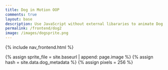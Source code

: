 ```yaml
---
title: Dog in Motion OOP 
comments: true
layout: base
description: Use JavaScript without external libararies to animate Dog moving across screen, OOP style.
permalink: /frontend/dog2
image: /images/dogsprite.png
---
```


{% include nav_frontend.html %}

{% assign sprite_file = site.baseurl | append: page.image %}  <!--- Liquid concatentation --->
{% assign hash = site.data.dog_metadata %}  <!--- Liquid list variable created from file containing mario metatdata for sprite --->
{% assign pixels = 256 %} <!--- Liquid integer assignment --->

<!--- HTML for page contains <p> tag named "mario" and class properties for a "sprite"  -->
<p id="dog" class="sprite"></p>
  

<!--- Embedded Cascading Style Sheet (CSS) rules, defines how HTML elements look --->
<style>
  /* CSS style rules for the elements id and class above...
  */
  .sprite {
    height: {{pixels}}px;
    width: {{pixels}}px;
    background-image: url('{{sprite_file}}');
    background-repeat: no-repeat;
  }

  /* background position of sprite element */
  #dog {
    background-position: calc({{animations[0].col}} * {{pixels}} * -1px) calc({{animations[0].row}} * {{pixels}} * -1px);
  }
</style>

<!--- Embedded executable code--->
<script>
  ////////// convert yml hash to javascript key value objects /////////

  var dog_metadata = {}; //key, value object
  {% for key in hash %}  
  
  var key = "{{key | first}}"  //key
  var values = {} //values object
  values["row"] = {{key.row}}
  values["col"] = {{key.col}}
  values["frames"] = {{key.frames}}
  dog_metadata[key] = values; //key with values added

  {% endfor %}

  ////////// animation control object /////////

  class Dog {
    constructor(meta_data) {
      this.tID = null;  //capture setInterval() task ID
      this.positionX = 0;  // current position of sprite in X direction
      this.currentSpeed = 0;
      this.dogElement = document.getElementById("dog"); //HTML element of sprite
      this.pixels = {{pixels}}; //pixel offset of images in the sprite, set by liquid constant
      this.interval = 100; //animation time interval
      this.obj = meta_data;
      this.dogElement.style.position = "absolute";
    }

    animate(obj, speed) {
      let frame = 0;
      const row = obj.row * this.pixels;
      this.currentSpeed = speed;

      this.tID = setInterval(() => {
        const col = (frame + obj.col) * this.pixels;
        this.dogElement.style.backgroundPosition = `-${col}px -${row}px`;
        this.dogElement.style.left = `${this.positionX}px`;

        this.positionX += speed;
        frame = (frame + 1) % obj.frames;

        const viewportWidth = window.innerWidth;
        if (this.positionX > viewportWidth - this.pixels) {
          document.documentElement.scrollLeft = this.positionX - viewportWidth + this.pixels;
        }
      }, this.interval);
    }

    startWalking() {
      this.stopAnimate();
      this.animate(this.obj["Walk"], 3);
    }

    startRunning() {
      this.stopAnimate();
      this.animate(this.obj["Run1"], 6);
    }

    startPuffing() {
      this.stopAnimate();
      this.animate(this.obj["Puff"], 0);
    }

    startCheering() {
      this.stopAnimate();
      this.animate(this.obj["Cheer"], 0);
    }

    startFlipping() {
      this.stopAnimate();
      this.animate(this.obj["Flip"], 0);
    }

    startResting() {
      this.stopAnimate();
      this.animate(this.obj["Rest"], 0);
    }

    stopAnimate() {
      clearInterval(this.tID);
    }
  }

  const dog = new Dog(dog_metadata);

  ////////// event control /////////

  window.addEventListener("keydown", (event) => {
    if (event.key === "ArrowRight") {
      event.preventDefault();
      if (event.repeat) {
        dog.startCheering();
      } else {
        if (dog.currentSpeed === 0) {
          dog.startWalking();
        } else if (dog.currentSpeed === 3) {
          dog.startRunning();
        }
      }
    } else if (event.key === "ArrowLeft") {
      event.preventDefault();
      if (event.repeat) {
        dog.stopAnimate();
      } else {
        dog.startPuffing();
      }
    }
  });

  //touch events that enable animations
  window.addEventListener("touchstart", (event) => {
    event.preventDefault(); // prevent default browser action
    if (event.touches[0].clientX > window.innerWidth / 2) {
      // move right
      if (currentSpeed === 0) { // if at rest, go to walking
        dog.startWalking();
      } else if (currentSpeed === 3) { // if walking, go to running
        dog.startRunning();
      }
    } else {
      // move left
      dog.startPuffing();
    }
  });

  //stop animation on window blur
  window.addEventListener("blur", () => {
    dog.stopAnimate();
  });

  //start animation on window focus
  window.addEventListener("focus", () => {
     dog.startFlipping();
  });

  //start animation on page load or page refresh
  document.addEventListener("DOMContentLoaded", () => {
    // adjust sprite size for high pixel density devices
    const scale = window.devicePixelRatio;
    const sprite = document.querySelector(".sprite");
    sprite.style.transform = `scale(${0.2 * scale})`;
    dog.startResting();
  });

</script>
